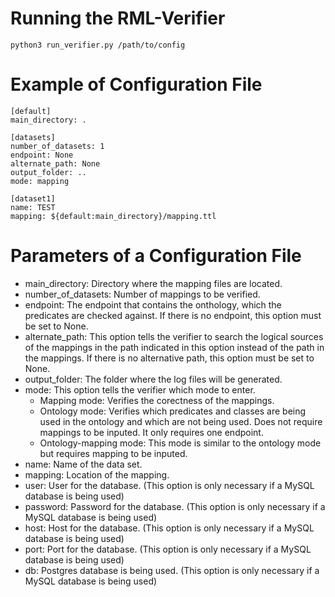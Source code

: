 # Running the RML-Verifier
```
python3 run_verifier.py /path/to/config
```

# Example of Configuration File
```
[default]
main_directory: .

[datasets]
number_of_datasets: 1
endpoint: None
alternate_path: None
output_folder: ..
mode: mapping

[dataset1]
name: TEST
mapping: ${default:main_directory}/mapping.ttl
```

# Parameters of a Configuration File
* main_directory: Directory where the mapping files are located.
* number_of_datasets: Number of mappings to be verified.
* endpoint: The endpoint that contains the onthology, which the predicates are checked against. If there is no endpoint, this option must be set to None.
* alternate_path: This option tells the verifier to search the logical sources of the mappings in the path indicated in this option instead of the path in the mappings. If there is no alternative path, this option must be set to None.
* output_folder: The folder where the log files will be generated.
* mode: This option tells the verifier which mode to enter. 
	* Mapping mode: Verifies the corectness of the mappings.
	* Ontology mode: Verifies which predicates and classes are being used in the ontology and which are not being used. Does not require mappings to be inputed. It only requires one endpoint.
	* Ontology-mapping mode: This mode is similar to the ontology mode but requires mapping to be inputed. 
* name: Name of the data set.
* mapping: Location of the mapping.
* user: User for the database. (This option is only necessary if a MySQL database is being used)
* password: Password for the database. (This option is only necessary if a MySQL database is being used)
* host: Host for the database. (This option is only necessary if a MySQL database is being used)
* port: Port for the database. (This option is only necessary if a MySQL database is being used)
* db: Postgres database is being used. (This option is only necessary if a MySQL database is being used)